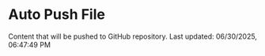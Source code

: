 # Auto Push File

Content that will be pushed to GitHub repository.
Last updated: 06/30/2025, 06:47:49 PM